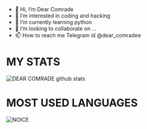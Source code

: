 - 👋 Hi, I’m Dear Comrade
- 👀 I’m interested in coding and hacking
- 🌱 I’m currently learning python
- 💞️ I’m looking to collaborate on ...
- 📫 How to reach me Telegram id @dear_comradee

<!---
ComradeDear/ComradeDear is a ✨ special ✨ repository because its `README.md` (this file) appears on your GitHub profile.
You can click the Preview link to take a look at your changes.
--->
# MY STATS 
![DEAR COMRADE github stats](https://github-readme-stats.vercel.app/api?username=ComradeDear&show_icons=true&theme=midnight-blue)

# MOST USED LANGUAGES
![NOICE](https://github-readme-stats.vercel.app/api/top-langs/?username=ComradeDear&theme=midnight-purple)
